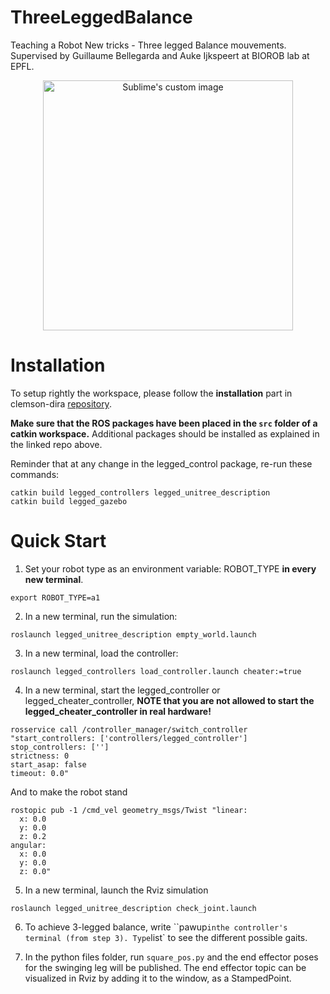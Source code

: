 # ThreeLeggedBalance
Teaching a Robot New tricks - Three legged Balance mouvements. Supervised by Guillaume Bellegarda and Auke Ijkspeert at BIOROB lab at EPFL.


<p align="center">
  <img src="https://github.com/YucefG/ThreeLeggedBalance/assets/50379011/6659f2e2-724d-45d9-8914-eb5f9b2fdfb1" alt="Sublime's custom image", width="400"/>
</p>

# Installation
To setup rightly the workspace, please follow the **installation** part in clemson-dira [repository](https://github.com/clemson-dira/legged_control/tree/unitree_go1).   

**Make sure that the ROS packages have been placed in the `src` folder of a catkin workspace.** Additional packages should be installed as explained in the linked repo above. 

Reminder that at any change in the legged_control package, re-run these commands:
```
catkin build legged_controllers legged_unitree_description
catkin build legged_gazebo
```

# Quick Start

1) Set your robot type as an environment variable: ROBOT_TYPE **in every new terminal**.
```
export ROBOT_TYPE=a1
```

2) In a new terminal, run the simulation:
```
roslaunch legged_unitree_description empty_world.launch
```

3) In a new terminal, load the controller:
```
roslaunch legged_controllers load_controller.launch cheater:=true
```

4) In a new terminal, start the legged_controller or legged_cheater_controller, **NOTE that you are not allowed to start the legged_cheater_controller in real hardware!**
```
rosservice call /controller_manager/switch_controller "start_controllers: ['controllers/legged_controller']                   
stop_controllers: ['']
strictness: 0
start_asap: false
timeout: 0.0"
```
And to make the robot stand
```
rostopic pub -1 /cmd_vel geometry_msgs/Twist "linear:
  x: 0.0
  y: 0.0
  z: 0.2
angular:
  x: 0.0
  y: 0.0
  z: 0.0"
```
5) In a new terminal, launch the Rviz simulation
```
roslaunch legged_unitree_description check_joint.launch
```

6) To achieve 3-legged balance, write ``pawup` inthe controller's terminal (from step 3). Type `list` to see the different possible gaits.

7) In the python files folder, run `square_pos.py` and the end effector poses for the swinging leg will be published.
The end effector topic can be visualized in Rviz by adding it to the window, as a StampedPoint.  
